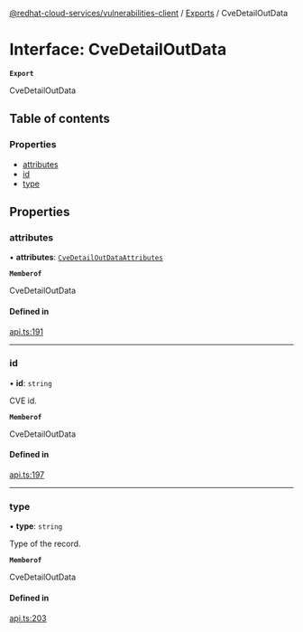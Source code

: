 [@redhat-cloud-services/vulnerabilities-client](../README.md) / [Exports](../modules.md) / CveDetailOutData

# Interface: CveDetailOutData

**`Export`**

CveDetailOutData

## Table of contents

### Properties

- [attributes](CveDetailOutData.md#attributes)
- [id](CveDetailOutData.md#id)
- [type](CveDetailOutData.md#type)

## Properties

### attributes

• **attributes**: [`CveDetailOutDataAttributes`](CveDetailOutDataAttributes.md)

**`Memberof`**

CveDetailOutData

#### Defined in

[api.ts:191](https://github.com/RedHatInsights/javascript-clients/blob/main/packages/vulnerabilities/api.ts#L191)

___

### id

• **id**: `string`

CVE id.

**`Memberof`**

CveDetailOutData

#### Defined in

[api.ts:197](https://github.com/RedHatInsights/javascript-clients/blob/main/packages/vulnerabilities/api.ts#L197)

___

### type

• **type**: `string`

Type of the record.

**`Memberof`**

CveDetailOutData

#### Defined in

[api.ts:203](https://github.com/RedHatInsights/javascript-clients/blob/main/packages/vulnerabilities/api.ts#L203)
